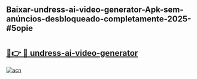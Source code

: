 ## Baixar-undress-ai-video-generator-Apk-sem-anúncios-desbloqueado-completamente-2025-#5opie

# <h2><a href="https://ainizakaria.my?title=undress-ai-video-generator&ref=20M">🔗👉 🔴 undress-ai-video-generator</a></h2>

[![acn](https://github.com/user-attachments/assets/0f9c940e-d8b0-45ae-aac7-cd30a18b3e1c)](https://ainizakaria.my?title=undress-ai-video-generator&ref=20M)

